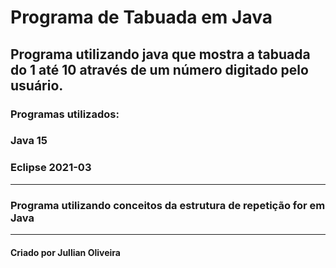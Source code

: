 # Programa de Tabuada em Java

## Programa utilizando java que mostra a tabuada do 1 até 10 através de um número digitado pelo usuário.

### Programas utilizados:
### Java 15
### Eclipse 2021-03 

---

### Programa utilizando conceitos da estrutura de repetição for em Java

---

#### Criado por Jullian Oliveira
